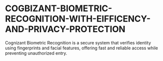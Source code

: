 # COGBIZANT-BIOMETRIC-RECOGNITION-WITH-EIFFICENCY-AND-PRIVACY-PROTECTION
Cognizant Biometric Recognition is a secure system that verifies identity using fingerprints and facial features, offering fast and reliable access while preventing unauthorized entry.
